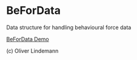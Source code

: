# BeForData

Data structure for handling behavioural force data

[ BeForData Demo](https://lindemann09.github.io/befordata/demo_befordata.html)

(c) Oliver Lindemann
